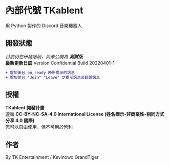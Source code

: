 # 內部代號 TKablent
用 Python 製作的 Discord 音樂機器人
## 開發狀態
*目前仍在研發階段，尚未公開為 **測試版***  
**最新更新日誌**
Version Confidential
Build 20220401-1

```diff
+ 增加後台 on_ready 時所提示的訊息
+ 增加前台 "Join" "Leave" 之提示訊息及錯誤訊息
```
## 授權
**TKablent 開發計畫**  
遵循 **CC-BY-NC-SA-4.0 International License (姓名標示-非商業性-相同方式分享 4.0 國際)**  
您可以自由使用，但不可用於營利
## 作者
By TK Entertainment / Kevinowo GrandTiger
